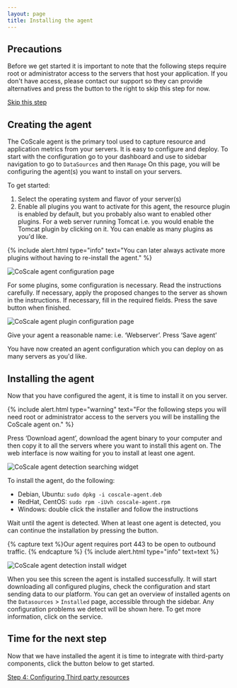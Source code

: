 ```yaml
---
layout: page
title: Installing the agent
---
```


## Precautions
Before we get started it is important to note that the following steps require root or administrator access to the servers that host your application. If you don't have access, please contact our support so they can provide alternatives and press the button to the right to skip this step for now.

<a href="{{ site.baseurl }}/getting-started/install-third-party.html" class="btn btn-warning btn-lg pull-right">Skip this step</a>
<br />

## Creating the agent
The CoScale agent is the primary tool used to capture resource and application metrics from your servers. It is easy to configure and deploy. To start with the configuration go to your dashboard and use to sidebar navigation to go to `DataSources` and then `Manage` On this page, you will be configuring the agent(s) you want to install on your servers.

To get started:

1. Select the operating system and flavor of your server(s)
2. Enable all plugins you want to activate for this agent, the resource plugin is enabled by default, but you probably also want to enabled other plugins. For a web server running Tomcat i.e. you would enable the Tomcat plugin by clicking on it. You can enable as many plugins as you'd like.

{% include alert.html type="info" text="You can later always activate more plugins without having to re-install the agent." %}


<p class="text-center"><img class="img-responsive" src="{{ site.baseurl }}/gfx/getting-started/install-agent/agent_configuration.png" alt="CoScale agent configuration page" /></p>

For some plugins, some configuration is necessary. Read the instructions carefully.
If necessary, apply the proposed changes to the server as shown in the instructions.
If necessary, fill in the required fields. Press the save button when finished.

<p class="text-center"><img class="img-responsive" src="{{ site.baseurl }}/gfx/getting-started/install-agent/plugin_configuration.png" alt="CoScale agent plugin configuration page" /></p>
Give your agent a reasonable name: i.e. ‘Webserver’. Press ‘Save agent’

You have now created an agent configuration which you can deploy on as many servers as you'd like.

<!-- TODO: Add bash options and more advanced stuff -->

## Installing the agent

Now that you have configured the agent, it is time to install it on you server.

{% include alert.html type="warning" text="For the following steps you will need root or administrator access to the servers you will be installing the CoScale agent on." %}


Press ‘Download agent’, download the agent binary to your computer and then copy it to all the servers where you want to install this agent on. The web interface is now waiting for you to install at least one agent.

<p class="text-center"><img src="{{ site.baseurl }}/gfx/getting-started/install-agent/agent_detection_searching.png" alt="CoScale agent detection searching widget" /></p>

To install the agent, do the following:

* Debian, Ubuntu: `sudo dpkg -i coscale-agent.deb`
* RedHat, CentOS: `sudo rpm -iUvh coscale-agent.rpm`
* Windows: double click the installer and follow the instructions

Wait until the agent is detected. When at least one agent is detected, you can continue the installation by pressing the button.

{% capture text %}Our agent requires port 443 to be open to outbound traffic. <!-- TODO: Checkout our <a href="{{ site.baseurl }}/advanced/security.html">security page</a> for more information. -->{% endcapture %}
{% include alert.html type="info" text=text %}

<p class="text-center"><img src="{{ site.baseurl }}/gfx/getting-started/install-agent/agent_detection_install.png" alt="CoScale agent detection install widget" /></p>

When you see this screen the agent is installed successfully. It will start downloading all configured plugins, check the configuration and start sending data to our platform. You can get an overview of installed agents on the `Datasources` > `Installed` page, accessible through the sidebar. Any configuration problems we detect will be shown here. To get more information, click on the service.

## Time for the next step
Now that we have installed the agent it is time to integrate with third-party components, click the button below to get started.

<a href="{{ site.baseurl }}/getting-started/install-third-party.html" class="btn btn-primary btn-lg btn-block spacing-top">Step 4: Configuring Third party resources</a>
